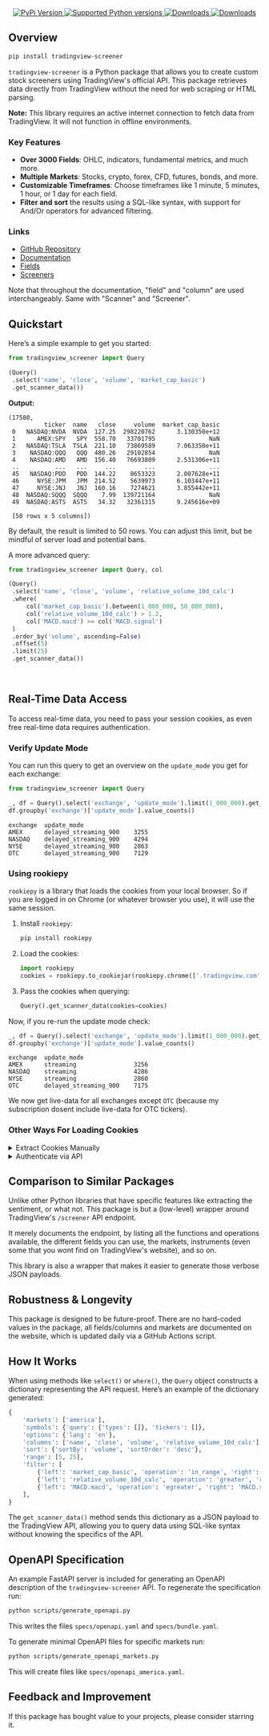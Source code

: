 <div align="center">
    
  <a href="https://pypi.org/project/tradingview-screener">
    <img alt="PyPi Version"
         src="https://badge.fury.io/py/tradingview-screener.svg?icon=si%3Apython">
  </a>
  <a href="https://pypi.org/project/tradingview-screener">
    <img alt="Supported Python versions"
         src="https://img.shields.io/pypi/pyversions/tradingview-screener.svg?color=%2334D058">
  </a>
  <a href="https://pepy.tech/project/tradingview-screener">
    <img alt="Downloads"
         src="https://static.pepy.tech/badge/tradingview-screener">
  </a>
  <a href="https://pepy.tech/project/tradingview-screener">
    <img alt="Downloads"
         src="https://static.pepy.tech/badge/tradingview-screener/month">
  </a>
    
</div>


## Overview

```bash
pip install tradingview-screener
```

`tradingview-screener` is a Python package that allows you to create custom stock screeners using TradingView's official
API. This package retrieves data directly from TradingView without the need for web scraping or HTML parsing.

**Note:** This library requires an active internet connection to fetch data from TradingView. It will not function in offline environments.


### Key Features

- **Over 3000 Fields**: OHLC, indicators, fundamental metrics, and much more.
- **Multiple Markets**: Stocks, crypto, forex, CFD, futures, bonds, and more.
- **Customizable Timeframes**: Choose timeframes like 1 minute, 5 minutes, 1 hour, or 1 day for each field.
- **Filter and sort** the results using a SQL-like syntax, with support for And/Or operators for advanced filtering.


### Links

- [GitHub Repository](https://github.com/shner-elmo/TradingView-Screener)
- [Documentation](https://shner-elmo.github.io/TradingView-Screener/3.0.0/tradingview_screener.html)
- [Fields](https://shner-elmo.github.io/TradingView-Screener/fields/stocks.html)
- [Screeners](https://shner-elmo.github.io/TradingView-Screener/screeners/stocks/america.html)

Note that throughout the documentation, "field" and "column" are used interchangeably.
Same with "Scanner" and "Screener".

## Quickstart

Here’s a simple example to get you started:

```python
from tradingview_screener import Query

(Query()
 .select('name', 'close', 'volume', 'market_cap_basic')
 .get_scanner_data())
```

**Output:**

```
(17580,
          ticker  name   close     volume  market_cap_basic
 0   NASDAQ:NVDA  NVDA  127.25  298220762      3.130350e+12
 1      AMEX:SPY   SPY  558.70   33701795               NaN
 2   NASDAQ:TSLA  TSLA  221.10   73869589      7.063350e+11
 3    NASDAQ:QQQ   QQQ  480.26   29102854               NaN
 4    NASDAQ:AMD   AMD  156.40   76693809      2.531306e+11
 ..          ...   ...     ...        ...               ...
 45   NASDAQ:PDD   PDD  144.22    8653323      2.007628e+11
 46     NYSE:JPM   JPM  214.52    5639973      6.103447e+11
 47     NYSE:JNJ   JNJ  160.16    7274621      3.855442e+11
 48  NASDAQ:SQQQ  SQQQ    7.99  139721164               NaN
 49  NASDAQ:ASTS  ASTS   34.32   32361315      9.245616e+09
 
 [50 rows x 5 columns])
```

By default, the result is limited to 50 rows. You can adjust this limit, but be mindful of server load and potential
bans.

A more advanced query:

```python
from tradingview_screener import Query, col

(Query()
 .select('name', 'close', 'volume', 'relative_volume_10d_calc')
 .where(
     col('market_cap_basic').between(1_000_000, 50_000_000),
     col('relative_volume_10d_calc') > 1.2,
     col('MACD.macd') >= col('MACD.signal')
 )
 .order_by('volume', ascending=False)
 .offset(5)
 .limit(25)
 .get_scanner_data())
```

<br>

## Real-Time Data Access

To access real-time data, you need to pass your session cookies, as even free real-time data requires authentication.

### Verify Update Mode

You can run this query to get an overview on the `update_mode` you get for each exchange:
```python
from tradingview_screener import Query

_, df = Query().select('exchange', 'update_mode').limit(1_000_000).get_scanner_data()
df.groupby('exchange')['update_mode'].value_counts()
```
```
exchange  update_mode          
AMEX      delayed_streaming_900    3255
NASDAQ    delayed_streaming_900    4294
NYSE      delayed_streaming_900    2863
OTC       delayed_streaming_900    7129
```

### Using rookiepy

`rookiepy` is a library that loads the cookies from your local browser.
So if you are logged in on Chrome (or whatever browser you use), it will use the same session.

1. Install `rookiepy`:

    ```bash
    pip install rookiepy
    ```

2. Load the cookies:

    ```python
    import rookiepy
    cookies = rookiepy.to_cookiejar(rookiepy.chrome(['.tradingview.com']))  # replace chrome() with your browser
    ```

3. Pass the cookies when querying:

    ```python
    Query().get_scanner_data(cookies=cookies)
    ```

Now, if you re-run the update mode check:

```python
_, df = Query().select('exchange', 'update_mode').limit(1_000_000).get_scanner_data(cookies=cookies)
df.groupby('exchange')['update_mode'].value_counts()
```
```
exchange  update_mode          
AMEX      streaming                3256
NASDAQ    streaming                4286
NYSE      streaming                2860
OTC       delayed_streaming_900    7175
```
We now get live-data for all exchanges except `OTC` (because my subscription dosent include live-data for OTC tickers).


### Other Ways For Loading Cookies

<details>
<summary>Extract Cookies Manually</summary>

1. Go to [TradingView](https://www.tradingview.com)
2. Open the developer tools (`Ctrl + Shift + I`)
3. Navigate to the `Application` tab.
4. Go to `Storage > Cookies > https://www.tradingview.com/`
5. Copy the value of `sessionid`
6. Pass it in your query:

    ```python
    cookies = {'sessionid': '<your-session-id>'}
    Query().get_scanner_data(cookies=cookies)
    ```

</details>


<details>
<summary>Authenticate via API</summary>

While it's possible to authenticate directly via API, TradingView has restrictions on login frequency, which may result
in CAPTCHA requests and account flagging (meaning this method won't work again until the cooldown expires and the CAPTCHA
is gone).  
If you wish to proceed, here’s how:

```python
from http.cookiejar import CookieJar

import requests
from tradingview_screener import Query


def authenticate(username: str, password: str) -> CookieJar:
    session = requests.Session()
    r = session.post(
       'https://www.tradingview.com/accounts/signin/', 
       headers={'User-Agent': 'Mozilla/5.0', 'Referer': 'https://www.tradingview.com'}, 
       data={'username': username, 'password': password, 'remember': 'on'}, 
       timeout=60,
    )
    r.raise_for_status()
    if r.json().get('error'):
        raise Exception(f'Failed to authenticate: \n{r.json()}')
    return session.cookies


cookies = authenticate('<your-username-or-email>', '<your-password>')
Query().get_scanner_data(cookies=cookies)
```

</details>

## Comparison to Similar Packages

Unlike other Python libraries that have specific features like extracting the sentiment, or what not.
This package is but a (low-level) wrapper around TradingView's `/screener` API endpoint.

It merely documents the endpoint, by listing all the functions and operations available, the different fields you can 
use, the markets, instruments (even some that you wont find on TradingView's website), and so on.

This library is also a wrapper that makes it easier to generate those verbose JSON payloads.


## Robustness & Longevity

This package is designed to be future-proof. There are no hard-coded values in the package, all fields/columns and markets are documented on the website, which is updated
daily via a GitHub Actions script.

## How It Works

When using methods like `select()` or `where()`, the `Query` object constructs a dictionary representing the API
request. Here’s an example of the dictionary generated:

```python
{
    'markets': ['america'],
    'symbols': {'query': {'types': []}, 'tickers': []},
    'options': {'lang': 'en'},
    'columns': ['name', 'close', 'volume', 'relative_volume_10d_calc'],
    'sort': {'sortBy': 'volume', 'sortOrder': 'desc'},
    'range': [5, 25],
    'filter': [
        {'left': 'market_cap_basic', 'operation': 'in_range', 'right': [1000000, 50000000]},
        {'left': 'relative_volume_10d_calc', 'operation': 'greater', 'right': 1.2},
        {'left': 'MACD.macd', 'operation': 'egreater', 'right': 'MACD.signal'},
    ],
}
```

The `get_scanner_data()` method sends this dictionary as a JSON payload to the TradingView API,
allowing you to query data using SQL-like syntax without knowing the specifics of the API.

## OpenAPI Specification

An example FastAPI server is included for generating an OpenAPI description of the
`tradingview-screener` API. To regenerate the specification run:

```bash
python scripts/generate_openapi.py
```

This writes the files `specs/openapi.yaml` and `specs/bundle.yaml`.

To generate minimal OpenAPI files for specific markets run:

```bash
python scripts/generate_openapi_markets.py
```

This will create files like `specs/openapi_america.yaml`.

## Feedback and Improvement

If this package has bought value to your projects, please consider starring it.
